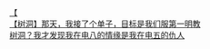 [【](http://tieba.baidu.com/p/4448343292?see_lz=1&pn=)   
[【树洞】那天，我接了个单子，目标是我们服第一明教](http://tieba.baidu.com/p/4448490055?see_lz=1&pn=)   
[树洞？我才发现我在电八的情缘是我在电五的仇人](http://tieba.baidu.com/p/4448216537?see_lz=1&pn=)   
